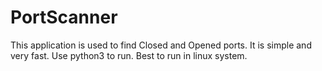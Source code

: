 # PortScanner
This application is used to find Closed and Opened ports. It is simple and very fast.
Use python3 to run. Best to run in linux system.
